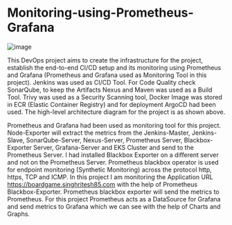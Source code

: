 # Monitoring-using-Prometheus-Grafana
![image](https://github.com/user-attachments/assets/9cd25b48-dfbc-4a58-a035-a2e75da93f57)

This DevOps project aims to create the infrastructure for the project, establish the end-to-end CI/CD setup and its monitoring using Prometheus and Grafana (Prometheus and Grafana used as Monitoring Tool in this project). Jenkins was used as CI/CD Tool. For Code Quality check SonarQube, to keep the Artifacts Nexus and Maven was used as a Build Tool. Trivy was used as a Security Scanning tool, Docker Image was stored in ECR (Elastic Container Registry) and for deployment ArgoCD had been used. The high-level architecture diagram for the project is as shown above.

Prometheus and Grafana had been used as monitoring tool for this project. Node-Exporter will extract the metrics from the Jenkins-Master, Jenkins-Slave, SonarQube-Server, Nexus-Server, Prometheus Server, Blackbox-Exporter Server, Grafana-Server and EKS Cluster and send to the Prometheus Server. I had installed Blackbox Exporter on a different server and not on the Prometheus Server. Prometheus blackbox operator is used for endpoint monitoring (Synthetic Monitoring) across the protocol http, https, TCP and ICMP. In this project I am monitoring the Application URL https://boardgame.singhritesh85.com with the help of Prometheus Blackbox-Exporter. Prometheus blackbox exporter will send the metrics to Prometheus. For this project Prometheus acts as a DataSource for Grafana and send metrics to Grafana which we can see with the help of Charts and Graphs.  
